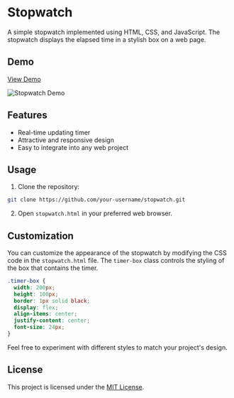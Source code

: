 
# Stopwatch

A simple stopwatch implemented using HTML, CSS, and JavaScript. The stopwatch displays the elapsed time in a stylish box on a web page.

## Demo

[View Demo](https://jr-einstein.github.io/Stop-Watch/)

![Stopwatch Demo](![image](https://github.com/Jr-Einstein/Stop-Watch/assets/79279299/a5d51a45-e68b-451b-be38-6b05b5efdadf)
)

## Features

- Real-time updating timer
- Attractive and responsive design
- Easy to integrate into any web project

## Usage

1. Clone the repository:

```bash
git clone https://github.com/your-username/stopwatch.git
```

2. Open `stopwatch.html` in your preferred web browser.

## Customization

You can customize the appearance of the stopwatch by modifying the CSS code in the `stopwatch.html` file. The `timer-box` class controls the styling of the box that contains the timer.

```css
.timer-box {
  width: 200px;
  height: 100px;
  border: 1px solid black;
  display: flex;
  align-items: center;
  justify-content: center;
  font-size: 24px;
}
```

Feel free to experiment with different styles to match your project's design.

## License

This project is licensed under the [MIT License](LICENSE).


